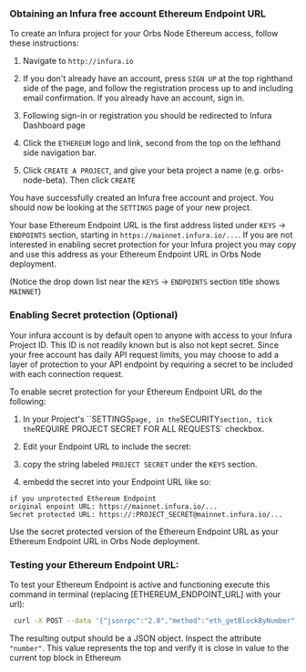 ### Obtaining an Infura free account Ethereum Endpoint URL

To create an Infura project for your Orbs Node Ethereum access, follow these instructions:

1. Navigate to `http://infura.io`

1. If you don't already have an account, press `SIGN UP` at the top righthand side of the page, and follow the registration process up to and including email confirmation. 
If you already have an account, sign in.

1. Following sign-in or registration you should be redirected to Infura Dashboard page

1. Click the `ETHEREUM` logo and link, second from the top on the lefthand side navigation bar.

1. Click `CREATE A PROJECT`, and give your beta project a name (e.g. orbs-node-beta). Then click `CREATE`

You have successfully created an Infura free account and project. You should now be looking at the `SETTINGS` page of your new project.

Your base Ethereum Endpoint URL is the first address listed under `KEYS` -> `ENDPOINTS` section, starting in `https://mainnet.infura.io/...`.
If you are not interested in enabling secret protection for your Infura project you may copy and use this address as your Ethereum Endpoint URL in Orbs Node deployment.

(Notice the drop down list near the `KEYS` -> `ENDPOINTS` section title shows `MAINNET`)

### Enabling Secret protection (Optional)

Your infura account is by default open to anyone with access to your Infura Project ID. This ID is not readily known but is also not kept secret. Since your free account has
daily API request limits, you may choose to add a layer of protection to your API endpoint by requiring a secret to be included with each connection request.

To enable secret protection for your Ethereum Endpoint URL do the following:

1. In your Project's ``SETTINGS` page, in the `SECURITY` section, tick the `REQUIRE PROJECT SECRET FOR ALL REQUESTS` checkbox.

1. Edit your Endpoint URL to include the secret:
  1. copy the string labeled `PROJECT SECRET` under the `KEYS` section.
  1. embedd the secret into your Endpoint URL like so: 
  ```
  if you unprotected Ethereum Endpoint 
  original enpoint URL: https://mainnet.infura.io/...  
  Secret protected URL: https://:PROJECT_SECRET@mainnet.infura.io/...
  ```

Use the secret protected version of the Ethereum Endpoint URL as your Ethereum Endpoint URL in Orbs Node deployment.

### Testing your Ethereum Endpoint URL:

To test your Ethereum Endpoint is active and functioning execute this command in terminal (replacing [ETHEREUM_ENDPOINT_URL] with your url):
```bash
 curl -X POST --data '{"jsonrpc":"2.0","method":"eth_getBlockByNumber","params":["latest", false],"id":1}' [ETHEREUM_ENDPOINT_URL]
```

The resulting output should be a JSON object. Inspect the attribute `"number"`. This value represents the top and verify it is close in value to the current top block in Ethereum
